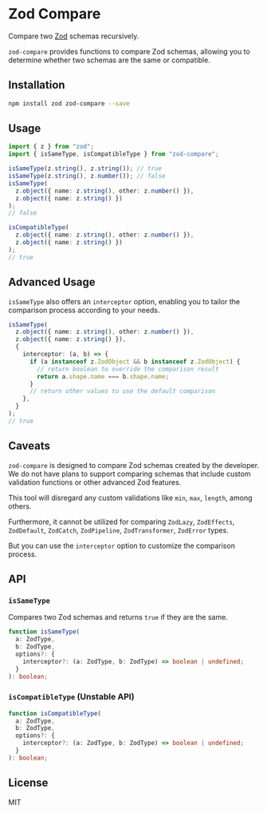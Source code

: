 # Zod Compare

Compare two [Zod](https://zod.dev/) schemas recursively.

`zod-compare` provides functions to compare Zod schemas, allowing you to determine whether two schemas are the same or compatible.

## Installation

```bash
npm install zod zod-compare --save
```

## Usage

```ts
import { z } from "zod";
import { isSameType, isCompatibleType } from "zod-compare";

isSameType(z.string(), z.string()); // true
isSameType(z.string(), z.number()); // false
isSameType(
  z.object({ name: z.string(), other: z.number() }),
  z.object({ name: z.string() })
);
// false

isCompatibleType(
  z.object({ name: z.string(), other: z.number() }),
  z.object({ name: z.string() })
);
// true
```

## Advanced Usage

`isSameType` also offers an `interceptor` option, enabling you to tailor the comparison process according to your needs.

```ts
isSameType(
  z.object({ name: z.string(), other: z.number() }),
  z.object({ name: z.string() }),
  {
    interceptor: (a, b) => {
      if (a instanceof z.ZodObject && b instanceof z.ZodObject) {
        // return boolean to override the comparison result
        return a.shape.name === b.shape.name;
      }
      // return other values to use the default comparison
    },
  }
);
// true
```

## Caveats

`zod-compare` is designed to compare Zod schemas created by the developer.
We do not have plans to support comparing schemas that include custom validation functions or other advanced Zod features.

This tool will disregard any custom validations like `min`, `max`, `length`, among others.

Furthermore, it cannot be utilized for comparing `ZodLazy`, `ZodEffects`, `ZodDefault`, `ZodCatch`, `ZodPipeline`, `ZodTransformer`, `ZodError` types.

But you can use the `interceptor` option to customize the comparison process.

## API

### `isSameType`

Compares two Zod schemas and returns `true` if they are the same.

```ts
function isSameType(
  a: ZodType,
  b: ZodType,
  options?: {
    interceptor?: (a: ZodType, b: ZodType) => boolean | undefined;
  }
): boolean;
```

### `isCompatibleType` (Unstable API)

```ts
function isCompatibleType(
  a: ZodType,
  b: ZodType,
  options?: {
    interceptor?: (a: ZodType, b: ZodType) => boolean | undefined;
  }
): boolean;
```

## License

MIT

